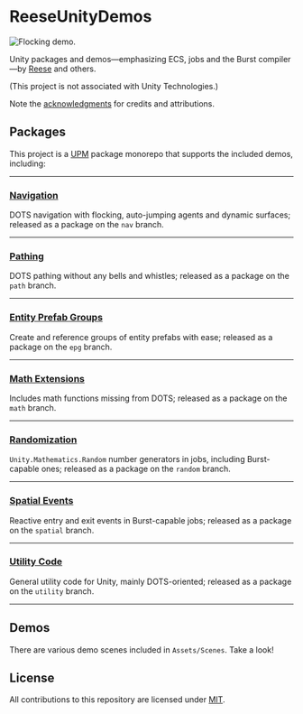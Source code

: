 # ReeseUnityDemos

![Flocking demo.](/preview.gif)

Unity packages and demos—emphasizing ECS, jobs and the Burst compiler—by [Reese](https://github.com/reeseschultz) and others.

(This project is not associated with Unity Technologies.)

Note the [acknowledgments](https://github.com/reeseschultz/ReeseUnityDemos/blob/master/ACKNOWLEDGMENTS.md) for credits and attributions.

## Packages

This project is a [UPM](https://docs.unity3d.com/Manual/Packages.html) package monorepo that supports the included demos, including:

---

### [Navigation](https://github.com/reeseschultz/ReeseUnityDemos/blob/master/Packages/com.reese.nav/README.md#reeses-dots-navigation)

DOTS navigation with flocking, auto-jumping agents and dynamic surfaces; released as a package on the `nav` branch.

---

### [Pathing](https://github.com/reeseschultz/ReeseUnityDemos/blob/master/Packages/com.reese.path/README.md#reeses-dots-pathing)

DOTS pathing without any bells and whistles; released as a package on the `path` branch.

---

### [Entity Prefab Groups](https://github.com/reeseschultz/ReeseUnityDemos/tree/master/Packages/com.reese.epg#reeses-entity-prefab-groups)

Create and reference groups of entity prefabs with ease; released as a package on the `epg` branch.

---

### [Math Extensions](https://github.com/reeseschultz/ReeseUnityDemos/blob/master/Packages/com.reese.math/README.md#reeses-dots-math-extensions)

Includes math functions missing from DOTS; released as a package on the `math` branch.

---

### [Randomization](https://github.com/reeseschultz/ReeseUnityDemos/blob/master/Packages/com.reese.random/README.md#reeses-dots-randomization)

`Unity.Mathematics.Random` number generators in jobs, including Burst-capable ones; released as a package on the `random` branch.

---

### [Spatial Events](https://github.com/reeseschultz/ReeseUnityDemos/blob/master/Packages/com.reese.spatial/README.md#reeses-dots-spatial-events)

Reactive entry and exit events in Burst-capable jobs; released as a package on the `spatial` branch.

---

### [Utility Code](https://github.com/reeseschultz/ReeseUnityDemos/blob/master/Packages/com.reese.utility/README.md#reeses-utility-code)

General utility code for Unity, mainly DOTS-oriented; released as a package on the `utility` branch.

---

## Demos

There are various demo scenes included in `Assets/Scenes`. Take a look!

## License

All contributions to this repository are licensed under [MIT](https://github.com/reeseschultz/ReeseUnityDemos/blob/master/LICENSE).
